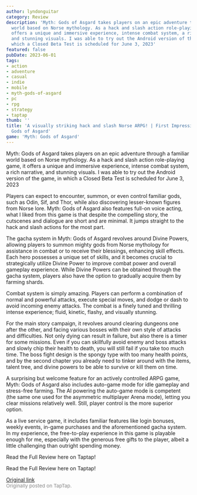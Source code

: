 ```yaml
---
author: lyndonguitar
category: Review
description: 'Myth: Gods of Asgard takes players on an epic adventure through a familiar
  world based on Norse mythology. As a hack and slash action role-playing game, it
  offers a unique and immersive experience, intense combat system, a rich narrative,
  and stunning visuals. I was able to try out the Android version of the game, in
  which a Closed Beta Test is scheduled for June 3, 2023'
featured: false
pubDate: 2023-06-01
tags:
- action
- adventure
- casual
- indie
- mobile
- myth-gods-of-asgard
- pc
- rpg
- strategy
- taptap
thumb: ''
title: 'A visually striking hack and slash Norse ARPG! | First Impressions - Myth:
  Gods of Asgard'
game: 'Myth: Gods of Asgard'
---
```

Myth: Gods of Asgard takes players on an epic adventure through a familiar world based on Norse mythology. As a hack and slash action role-playing game, it offers a unique and immersive experience, intense combat system, a rich narrative, and stunning visuals. I was able to try out the Android version of the game, in which a Closed Beta Test is scheduled for June 3, 2023

Players can expect to encounter, summon, or even control familiar gods, such as Odin, Sif, and Thor, while also discovering lesser-known figures from Norse lore. Myth: Gods of Asgard also features full-on voice acting, what I liked from this game is that despite the compelling story, the cutscenes and dialogue are short and are minimal. It jumps straight to the hack and slash actions for the most part.

The gacha system in Myth: Gods of Asgard revolves around Divine Powers, allowing players to summon mighty gods from Norse mythology for assistance in combat or to receive their blessings, enhancing skill effects. Each hero possesses a unique set of skills, and it becomes crucial to strategically utilize Divine Power to improve combat power and overall gameplay experience. While Divine Powers can be obtained through the gacha system, players also have the option to gradually acquire them by farming shards.

Combat system is simply amazing. Players can perform a combination of normal and powerful attacks, execute special moves, and dodge or dash to avoid incoming enemy attacks. The combat is a finely tuned and thrilling intense experience; fluid, kinetic, flashy, and visually stunning.

For the main story campaign, it revolves around clearing dungeons one after the other, and facing various bosses with their own style of attacks and difficulties. Not only dying can result in failure, but also there is a timer for some missions. Even if you can skillfully avoid enemy and boss attacks and slowly chip their health to death, you will still fail if you take too much time. The boss fight design is the spongy type with too many health points, and by the second chapter you already need to tinker around with the items, talent tree, and divine powers to be able to survive or kill them on time.

A surprising but welcome feature for an actively controlled ARPG game, Myth: Gods of Asgard also includes auto-game mode for idle gameplay and stress-free farming. The AI powering the auto-game mode is competent (the same one used for the asymmetric multiplayer Arena mode), letting you clear missions relatively well. Still, player control is the more superior option.

As a live service game, it includes familiar features like login bonuses, weekly events, in-game purchases and the aforementioned gacha system. In my experience, the free-to-play experience in this game is playable enough for me, especially with the generous free gifts to the player, albeit a little challenging than outright spending money.

Read the Full Review here on Taptap!

Read the Full Review here on Taptap!

[Original link](https://www.taptap.io/post/5737143)<br><span style="font-size: 0.95em; color: #888;">Originally posted on TapTap.</span>